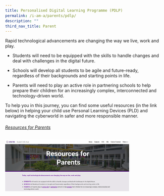```yaml
---
title: Personalised Digital Learning Programme (PDLP)
permalink: /i-am-a/parents/pdlp/
description: ""
third_nav_title: Parent
---
```

Rapid technological advancements are changing the way we live, work and play.
  

*   Students will need to be equipped with the skills to handle changes and deal with challenges in the digital future.
    
*   Schools will develop all students to be agile and future-ready, regardless of their backgrounds and starting points in life.
    
*   Parents will need to play an active role in partnering schools to help prepare their children for an increasingly complex, interconnected and technology-driven world.
  

To help you in this journey, you can find some useful resources (in the link below) in helping your child use Personal Learning Devices (PLD) and navigating the cyberworld in safer and more responsible manner.

###### [Resources for Parents](https://sites.google.com/moe.edu.sg/spectra-student-info-hub/others/pld/resources-for-parents)

<a target="new" href="https://sites.google.com/moe.edu.sg/spectra-student-info-hub/others/pld/resources-for-parents"><img style="width:400px" src="/images/resources%20for%20parents.png"></a>